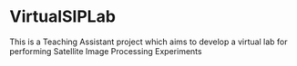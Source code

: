 # VirtualSIPLab
This is a Teaching Assistant project which aims to develop a virtual lab for performing Satellite Image Processing Experiments
